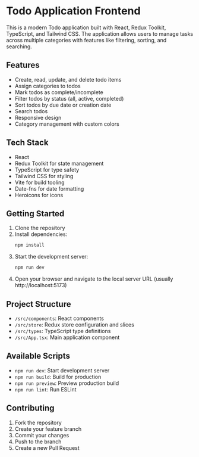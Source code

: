 # Todo Application Frontend

This is a modern Todo application built with React, Redux Toolkit, TypeScript, and Tailwind CSS. The application allows users to manage tasks across multiple categories with features like filtering, sorting, and searching.

## Features

- Create, read, update, and delete todo items
- Assign categories to todos
- Mark todos as complete/incomplete
- Filter todos by status (all, active, completed)
- Sort todos by due date or creation date
- Search todos
- Responsive design
- Category management with custom colors

## Tech Stack

- React
- Redux Toolkit for state management
- TypeScript for type safety
- Tailwind CSS for styling
- Vite for build tooling
- Date-fns for date formatting
- Heroicons for icons

## Getting Started

1. Clone the repository
2. Install dependencies:
   ```bash
   npm install
   ```
3. Start the development server:
   ```bash
   npm run dev
   ```
4. Open your browser and navigate to the local server URL (usually http://localhost:5173)

## Project Structure

- `/src/components`: React components
- `/src/store`: Redux store configuration and slices
- `/src/types`: TypeScript type definitions
- `/src/App.tsx`: Main application component

## Available Scripts

- `npm run dev`: Start development server
- `npm run build`: Build for production
- `npm run preview`: Preview production build
- `npm run lint`: Run ESLint

## Contributing

1. Fork the repository
2. Create your feature branch
3. Commit your changes
4. Push to the branch
5. Create a new Pull Request